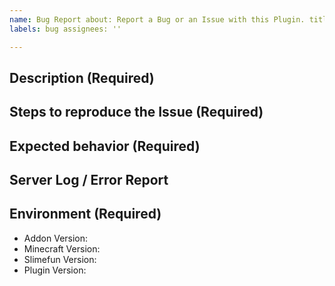 ```yaml
---
name: Bug Report about: Report a Bug or an Issue with this Plugin. title: ''
labels: bug assignees: ''

---
```


## Description (Required)

<!-- A clear and detailed growth of what exactly the Issue consists of. -->
<!-- Please try to write as much as possible. "it doesn't work" is not sufficient. -->
<!-- Try to write at least 4-6 sentences. -->

## Steps to reproduce the Issue (Required)

<!-- Youtube Videos and Screenshots are recommended! -->

## Expected behavior (Required)

<!-- What did you expect to happen? -->

## Server Log / Error Report

<!-- Take a look at your Server Log and please provide any error reports you can find via https://pastebin.com/ -->
<!-- We may discard your Issue if you just post it here, as it's unreadable for us. Please use Pastebin! -->

## Environment (Required)

<!-- We may also close your Issue if you are not providing the exact version numbers. -->
<!-- "latest" IS NOT A VERSION NUMBER. -->
<!-- You can also just run "/sf versions" and show us a screenshot of that. -->

- Addon Version:
- Minecraft Version:
- Slimefun Version:
- Plugin Version: 

